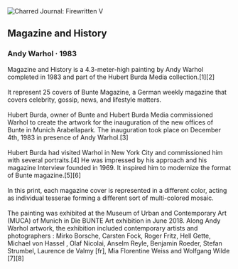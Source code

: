 <div class="artwork-of-the-day">
  <div class="container">
    <div class="img-wrapper">
      <img
        src="https://uploads4.wikiart.org/00446/images/andy-warhol/magazine-and-history-fs-ii-304a-awa-36-1486650949-500-77e.jpg!Large.jpg"
        alt="Charred Journal: Firewritten V" />
    </div>
    <div class="artwork-detail">
      <div class="artwork-origin"> 
        <h2 class="artwork-name">Magazine and History</h2>
        <h3 class="artist">
          Andy Warhol
                    ·  1983
        </h3>
      </div>
      <p class="description">
        <span class="artwork-description-text ng-binding" ng-bind-html="viewModel.ArtworkOfTheDay.Description | unsafe">Magazine and History is a 4.3-meter-high painting by Andy Warhol completed in 1983 and part of the Hubert Burda Media collection.[1][2]<br><br>It represent 25 covers of Bunte Magazine, a German weekly magazine that covers celebrity, gossip, news, and lifestyle matters.<br><br>Hubert Burda, owner of Bunte and Hubert Burda Media commissioned Warhol to create the artwork for the inauguration of the new offices of Bunte in Munich Arabellapark. The inauguration took place on December 4th, 1983 in presence of Andy Warhol.[3]<br><br>Hubert Burda had visited Warhol in New York City and commissioned him with several portraits.[4] He was impressed by his approach and his magazine Interview founded in 1969. It inspired him to modernize the format of Bunte magazine.[5][6]<br><br>In this print, each magazine cover is represented in a different color, acting as individual tesserae forming a different sort of multi-colored mosaic.<br><br>The painting was exhibited at the Museum of Urban and Contemporary Art (MUCA) of Munich in Die BUNTE Art exhibition in June 2018. Along Andy Warhol artwork, the exhibition included contemporary artists and photographers : Mirko Borsche, Carsten Fock, Roger Fritz, Hell Gette, Michael von Hassel , Olaf Nicolai, Anselm Reyle, Benjamin Roeder, Stefan Strumbel, Laurence de Valmy [fr], Mia Florentine Weiss and Wolfgang Wilde [7][8]</span>
                        <div class="text-shadow-container" ng-show="showShadow" style=""></div>
      </p>
    </div>
  </div>

</div>
